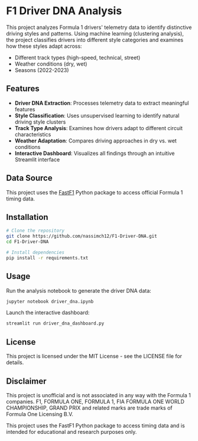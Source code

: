 # F1 Driver DNA Analysis

This project analyzes Formula 1 drivers' telemetry data to identify distinctive driving styles and patterns. Using machine learning (clustering analysis), the project classifies drivers into different style categories and examines how these styles adapt across:

- Different track types (high-speed, technical, street)
- Weather conditions (dry, wet)
- Seasons (2022-2023)

## Features

- **Driver DNA Extraction**: Processes telemetry data to extract meaningful features
- **Style Classification**: Uses unsupervised learning to identify natural driving style clusters
- **Track Type Analysis**: Examines how drivers adapt to different circuit characteristics
- **Weather Adaptation**: Compares driving approaches in dry vs. wet conditions
- **Interactive Dashboard**: Visualizes all findings through an intuitive Streamlit interface

## Data Source

This project uses the [FastF1](https://github.com/theOehrly/Fast-F1) Python package to access official Formula 1 timing data.

## Installation

```bash
# Clone the repository
git clone https://github.com/nassimch12/F1-Driver-DNA.git
cd F1-Driver-DNA

# Install dependencies
pip install -r requirements.txt

```

## Usage
Run the analysis notebook to generate the driver DNA data:
```bash
jupyter notebook driver_dna.ipynb
```
Launch the interactive dashboard:
```bash
streamlit run driver_dna_dashboard.py
```
## License
This project is licensed under the MIT License - see the LICENSE file for details.

## Disclaimer

This project is unofficial and is not associated in any way with the Formula 1 companies. F1, FORMULA ONE, FORMULA 1, FIA FORMULA ONE WORLD CHAMPIONSHIP, GRAND PRIX and related marks are trade marks of Formula One Licensing B.V.

This project uses the FastF1 Python package to access timing data and is intended for educational and research purposes only.
